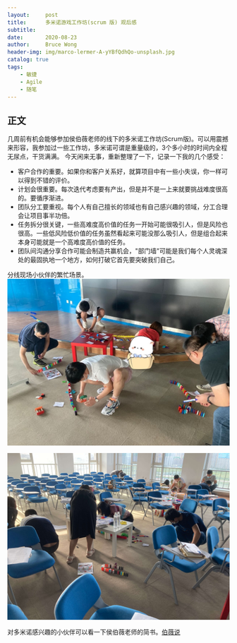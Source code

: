 ```yaml
---
layout:     post
title:      多米诺游戏工作坊(scrum 版) 观后感
subtitle:   
date:       2020-08-23
author:     Bruce Wong
header-img: img/marco-lermer-A-yYBfQdhQo-unsplash.jpg  
catalog: true
tags:
    - 敏捷
    - Agile
    - 随笔
---
```

## 正文
几周前有机会能够参加侯伯薇老师的线下的多米诺工作坊(Scrum版)。可以用震撼来形容，我参加过一些工作坊，多米诺可谓是重量级的，3个多小时的时间内全程无尿点，干货满满。
今天闲来无事，重新整理了一下，记录一下我的几个感受：
- 客户合作的重要。如果你和客户关系好，就算项目中有一些小失误，你一样可以得到不错的评价。
- 计划会很重要。每次迭代考虑要有产出，但是并不是一上来就要挑战难度很高的。要循序渐进。
- 团队分工要重视。每个人有自己擅长的领域也有自己感兴趣的领域，分工合理会让项目事半功倍。
- 任务拆分很关键，一些高难度高价值的任务一开始可能很吸引人，但是风险也很高。一些低风险低价值的任务虽然看起来可能没那么吸引人，但是组合起来本身可能就是一个高难度高价值的任务。
- 团队间沟通分享合作可能会制造共赢机会，"部门墙"可能是我们每个人灵魂深处的最固执地一个地方，如何打破它首先要突破我们自己。

分线现场小伙伴的繁忙场景。
![20200815_083504532_iOS (1).jpg](/img/scrum/domino1.jpg)

![20200815_123707764_iOS.jpg](/img/scrum/domino2.jpg)

对多米诺感兴趣的小伙伴可以看一下侯伯薇老师的简书。[伯薇说](https://www.jianshu.com/p/bcd7cc85c0ce)

    
